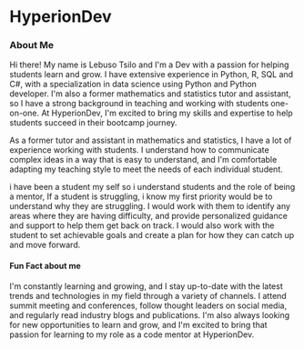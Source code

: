 # HyperionDev

### About Me
Hi there! My name is Lebuso Tsilo and I'm a Dev with a passion for helping students learn and grow. I have extensive experience in Python, R, SQL and C#, with a specialization in data science using Python and Python developer. I'm also a former mathematics and statistics tutor and assistant, so I have a strong background in teaching and working with students one-on-one. At HyperionDev, I'm excited to bring my skills and expertise to help students succeed in their bootcamp journey.

As a former tutor and assistant in mathematics and statistics, I have a lot of experience working with students. I understand how to communicate complex ideas in a way that is easy to understand, and I'm comfortable adapting my teaching style to meet the needs of each individual student.

i have been a student my self so i understand students and the role of being a mentor, If a student is struggling, i know my first priority would be to understand why they are struggling. I would work with them to identify any areas where they are having difficulty, and provide personalized guidance and support to help them get back on track. I would also work with the student to set achievable goals and create a plan for how they can catch up and move forward.
#### Fun Fact about me
I'm constantly learning and growing, and I stay up-to-date with the latest trends and technologies in my field through a variety of channels. I attend summit meeting and conferences, follow thought leaders on social media, and regularly read industry blogs and publications. I'm also always looking for new opportunities to learn and grow, and I'm excited to bring that passion for learning to my role as a code mentor at HyperionDev.
